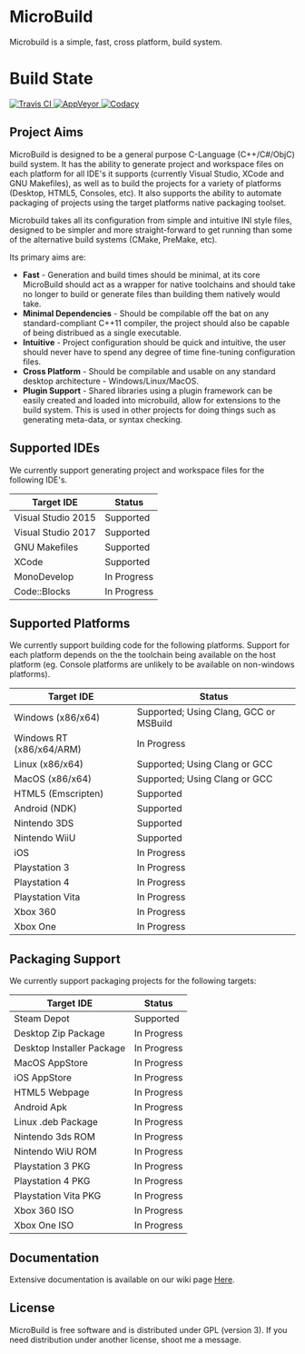 # MicroBuild
Microbuild is a simple, fast, cross platform, build system.

# Build State
<a href="https://travis-ci.org/TwinDrills/MicroBuild">
  <img alt="Travis CI"
       src="https://travis-ci.org/TwinDrills/MicroBuild.svg?branch=master"/>
</a>
<a href="https://ci.appveyor.com/project/TLeonardUK/microbuild">
  <img alt="AppVeyor"
       src="https://ci.appveyor.com/api/projects/status/dufpylwdhvinr7m7?svg=true"/>
</a>
<a href="https://www.codacy.com/app/tim_27/MicroBuild?utm_source=github.com&amp;utm_medium=referral&amp;utm_content=TwinDrills/MicroBuild&amp;utm_campaign=Badge_Grade">
  <img alt="Codacy"
       src="https://api.codacy.com/project/badge/Grade/17164bc001ab41ea9dcc3e7972385d2b"/>
</a>
 
## Project Aims
MicroBuild is designed to be a general purpose C-Language (C++/C#/ObjC) build system. It has the ability to generate project and workspace files on each platform for all IDE's it supports (currently Visual Studio, XCode and GNU Makefiles), as well as to build the projects for a variety of platforms (Desktop, HTML5, Consoles, etc). It also supports the ability to automate packaging of projects using the target platforms native packaging toolset.

Microbuild takes all its configuration from simple and intuitive INI style files, designed to be simpler and more straight-forward to get running than some of the alternative build systems (CMake, PreMake, etc).

Its primary aims are:

+ __Fast__ - Generation and build times should be minimal, at its core MicroBuild should act as a wrapper for native toolchains and should take no longer to build or generate files than building them natively would take.
+ __Minimal Dependencies__ - Should be compilable off the bat on any standard-compliant C++11 compiler, the project should also be capable of being distribued as a single executable.
+ __Intuitive__ - Project configuration should be quick and intuitive, the user should never have to spend any degree of time fine-tuning configuration files.
+ __Cross Platform__ - Should be compilable and usable on any standard desktop architecture - Windows/Linux/MacOS.
+ __Plugin Support__ - Shared libraries using a plugin framework can be easily created and loaded into microbuild, allow for extensions to the build system. This is used in other projects for doing things such as generating meta-data, or syntax checking.

## Supported IDEs
We currently support generating project and workspace files for the following IDE's.

| Target IDE             | Status          |
| ---------------------- | --------------- |
| Visual Studio 2015     | Supported       |
| Visual Studio 2017     | Supported       |
| GNU Makefiles          | Supported       |
| XCode                  | Supported       |
| MonoDevelop            | In Progress     |
| Code::Blocks           | In Progress     |

## Supported Platforms
We currently support building code for the following platforms. Support for each platform depends on the the toolchain being available on the host platform (eg. Console platforms are unlikely to be available on non-windows platforms).

| Target IDE               | Status                                       |
| ------------------------ | -------------------------------------------- |
| Windows (x86/x64)        | Supported; Using Clang, GCC or MSBuild       |
| Windows RT (x86/x64/ARM) | In Progress                                  |
| Linux (x86/x64)          | Supported; Using Clang or GCC                |
| MacOS (x86/x64)          | Supported; Using Clang or GCC                |
| HTML5 (Emscripten)       | Supported                                    |
| Android (NDK)            | Supported                                    |
| Nintendo 3DS             | Supported                                    |
| Nintendo WiiU            | Supported                                    |
| iOS                      | In Progress                                  |
| Playstation 3            | In Progress                                  |
| Playstation 4            | In Progress                                  |
| Playstation Vita         | In Progress                                  |
| Xbox 360                 | In Progress                                  |
| Xbox One                 | In Progress                                  |

## Packaging Support
We currently support packaging projects for the following targets:

| Target IDE                 | Status                                       |
| -------------------------- | -------------------------------------------- |
| Steam Depot                | Supported                                    |
| Desktop Zip Package        | In Progress                                  |
| Desktop Installer Package  | In Progress                                  |
| MacOS AppStore             | In Progress                                  |
| iOS AppStore               | In Progress                                  |
| HTML5 Webpage              | In Progress                                  |
| Android Apk                | In Progress                                  |
| Linux .deb Package         | In Progress                                  |
| Nintendo 3ds ROM           | In Progress                                  |
| Nintendo WiU ROM           | In Progress                                  |
| Playstation 3 PKG          | In Progress                                  |
| Playstation 4 PKG          | In Progress                                  |
| Playstation Vita PKG       | In Progress                                  |
| Xbox 360 ISO               | In Progress                                  |
| Xbox One ISO               | In Progress                                  |

## Documentation
Extensive documentation is available on our wiki page <a href="https://github.com/TLeonardUK/MicroBuild/wiki">Here</a>.

## License
MicroBuild is free software and is distributed under GPL (version 3). If you need distribution under another license, shoot me a message.
